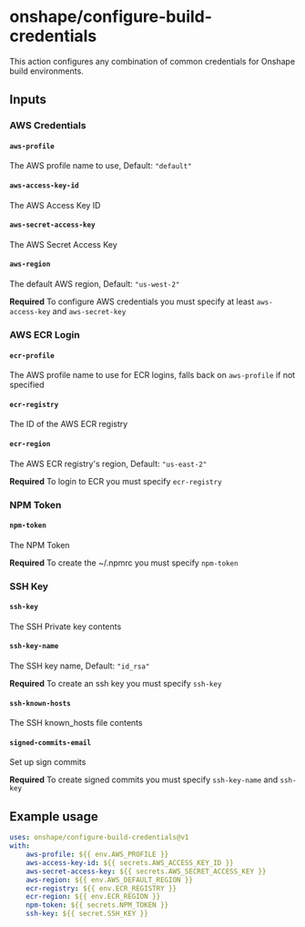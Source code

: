 # onshape/configure-build-credentials

This action configures any combination of common credentials for Onshape build environments.

## Inputs

### AWS Credentials

#### `aws-profile`

The AWS profile name to use, Default: `"default"`

#### `aws-access-key-id`

The AWS Access Key ID

#### `aws-secret-access-key`

The AWS Secret Access Key

#### `aws-region`

The default AWS region, Default: `"us-west-2"`

**Required** To configure AWS credentials you must specify at least `aws-access-key` and `aws-secret-key`

### AWS ECR Login

#### `ecr-profile`

The AWS profile name to use for ECR logins, falls back on `aws-profile` if not specified

#### `ecr-registry`

The ID of the AWS ECR registry

#### `ecr-region`

The AWS ECR registry's region, Default: `"us-east-2"`

**Required** To login to ECR you must specify `ecr-registry`

### NPM Token

#### `npm-token`

The NPM Token

**Required** To create the ~/.npmrc you must specify `npm-token`

### SSH Key

#### `ssh-key`

The SSH Private key contents

#### `ssh-key-name`

The SSH key name, Default: `"id_rsa"`

**Required** To create an ssh key you must specify `ssh-key`

#### `ssh-known-hosts`

The SSH known_hosts file contents

#### `signed-commits-email`

Set up sign commits

**Required** To create signed commits you must specify `ssh-key-name` and `ssh-key`

## Example usage
```yaml
uses: onshape/configure-build-credentials@v1
with:
    aws-profile: ${{ env.AWS_PROFILE }}
    aws-access-key-id: ${{ secrets.AWS_ACCESS_KEY_ID }}
    aws-secret-access-key: ${{ secrets.AWS_SECRET_ACCESS_KEY }}
    aws-region: ${{ env.AWS_DEFAULT_REGION }}
    ecr-registry: ${{ env.ECR_REGISTRY }}
    ecr-region: ${{ env.ECR_REGION }}
    npm-token: ${{ secrets.NPM_TOKEN }}
    ssh-key: ${{ secret.SSH_KEY }}
```
